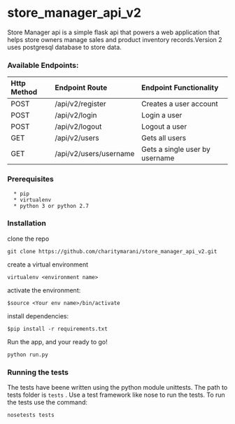 # store_manager_api_v2
Store Manager api is a simple flask api that powers  a web application that helps store owners manage sales and product inventory records.Version 2 uses postgresql database to store data.
### Available Endpoints:
| Http Method | Endpoint Route | Endpoint Functionality |
| :---         |     :---       |          :--- |
| POST   | /api/v2/register     | Creates a user account    |
| POST     | /api/v2/login        | Login a user      |
| POST     | /api/v2/logout       | Logout a user      |
| GET     | /api/v2/users        | Gets all users     |
| GET     | /api/v2/users/username       |Gets a single user by username       |


### Prerequisites
```
  * pip
  * virtualenv
  * python 3 or python 2.7
```
### Installation
clone the repo

``` 
git clone https://github.com/charitymarani/store_manager_api_v2.git

```

create a virtual environment

```
virtualenv <environment name>

```

activate the environment:

```
$source <Your env name>/bin/activate

```
install dependencies:

```
$pip install -r requirements.txt

```

Run the app, and your ready to go!

```
python run.py

```
### Running the tests
The tests have beene written using the python module unittests. The path to tests folder is `tests` . Use a test framework like nose to run the tests.
To run the tests use the command:

```
nosetests tests

```
